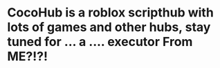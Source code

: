 # CocoHub is a roblox scripthub with lots of games and other hubs, stay tuned for ... a .... executor From ME?!?!

